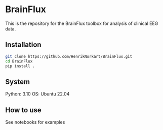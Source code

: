 # BrainFlux

This is the repository for the BrainFlux toolbox for analysis of clinical EEG data.


## Installation

```bash
git clone https://github.com/HenrikNorkart/BrainFlux.git
cd BrainFlux
pip install .
```

## System

Python: 3.10
OS: Ubuntu 22.04


## How to use 

See notebooks for examples